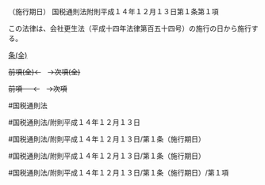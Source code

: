 （施行期日）
国税通則法附則平成１４年１２月１３日第１条第１項

この法律は、会社更生法（平成十四年法律第百五十四号）の施行の日から施行する。

[条(全)](国税通則法＿＿＿＿附則平成１４年１２月１３日第１条_.md)

~~前項(全)←~~　~~→次項(全)~~

~~前項 　 ←~~　~~→次項~~



#国税通則法

#国税通則法/附則平成１４年１２月１３日

#国税通則法/附則平成１４年１２月１３日/第１条（施行期日）

#国税通則法/附則平成１４年１２月１３日/第１条（施行期日）

#国税通則法/附則平成１４年１２月１３日/第１条（施行期日）/第１項

